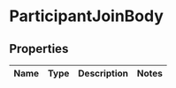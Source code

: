 

# ParticipantJoinBody

## Properties

Name | Type | Description | Notes
------------ | ------------- | ------------- | -------------



